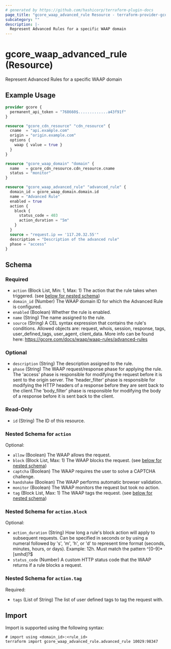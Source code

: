 ```yaml
---
# generated by https://github.com/hashicorp/terraform-plugin-docs
page_title: "gcore_waap_advanced_rule Resource - terraform-provider-gcore"
subcategory: ""
description: |-
  Represent Advanced Rules for a specific WAAP domain
---
```


# gcore_waap_advanced_rule (Resource)

Represent Advanced Rules for a specific WAAP domain

## Example Usage

```terraform
provider gcore {
  permanent_api_token = "768660$.............a43f91f"
}

resource "gcore_cdn_resource" "cdn_resource" {
  cname  = "api.example.com"
  origin = "origin.example.com"
  options {
    waap { value = true }
  }
}

resource "gcore_waap_domain" "domain" {
  name   = gcore_cdn_resource.cdn_resource.cname
  status = "monitor"
}

resource "gcore_waap_advanced_rule" "advanced_rule" {
  domain_id = gcore_waap_domain.domain.id
  name = "Advanced Rule"
  enabled = true
  action {
    block {
      status_code = 403
      action_duration = "5m"
    }
  }
  source = "request.ip == '117.20.32.55'"
  description = "Description of the advanced rule"
  phase = "access"
}
```

<!-- schema generated by tfplugindocs -->
## Schema

### Required

- `action` (Block List, Min: 1, Max: 1) The action that the rule takes when triggered. (see [below for nested schema](#nestedblock--action))
- `domain_id` (Number) The WAAP domain ID for which the Advanced Rule is configured.
- `enabled` (Boolean) Whether the rule is enabled.
- `name` (String) The name assigned to the rule.
- `source` (String) A CEL syntax expression that contains the rule's conditions. Allowed objects are: request, whois, session, response, tags, user_defined_tags, user_agent, client_data. More info can be found here: https://gcore.com/docs/waap/waap-rules/advanced-rules

### Optional

- `description` (String) The description assigned to the rule.
- `phase` (String) The WAAP request/response phase for applying the rule. The 'access' phase is responsible for modifying the request before it is sent to the origin server. The 'header_filter' phase is responsible for modifying the HTTP headers of a response before they are sent back to the client.The 'body_filter' phase is responsible for modifying the body of a response before it is sent back to the client.

### Read-Only

- `id` (String) The ID of this resource.

<a id="nestedblock--action"></a>
### Nested Schema for `action`

Optional:

- `allow` (Boolean) The WAAP allows the request.
- `block` (Block List, Max: 1) The WAAP blocks the request. (see [below for nested schema](#nestedblock--action--block))
- `captcha` (Boolean) The WAAP requires the user to solve a CAPTCHA challenge.
- `handshake` (Boolean) The WAAP performs automatic browser validation.
- `monitor` (Boolean) The WAAP monitors the request but took no action.
- `tag` (Block List, Max: 1) The WAAP tags the request. (see [below for nested schema](#nestedblock--action--tag))

<a id="nestedblock--action--block"></a>
### Nested Schema for `action.block`

Optional:

- `action_duration` (String) How long a rule's block action will apply to subsequent requests. Can be specified in seconds or by using a numeral followed by 's', 'm', 'h', or 'd' to represent time format (seconds, minutes, hours, or days). Example: 12h. Must match the pattern ^[0-9]*[smhd]?$
- `status_code` (Number) A custom HTTP status code that the WAAP returns if a rule blocks a request.


<a id="nestedblock--action--tag"></a>
### Nested Schema for `action.tag`

Required:

- `tags` (List of String) The list of user defined tags to tag the request with.

## Import

Import is supported using the following syntax:

```shell
# import using <domain_id>:<rule_id>
terraform import gcore_waap_advanced_rule.advanced_rule 10029:98347
```
